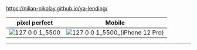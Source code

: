 https://nilian-nikolay.github.io/ya-lending/

| pixel perfect    | Mobile                                             |             
| --------------------------------------------------------------------------- | ------------------------------------ |
|  ![127 0 0 1_5500](https://github.com/user-attachments/assets/769599ef-4485-470b-ad3d-5e948b508210)  |     ![127 0 0 1_5500_(iPhone 12 Pro)](https://github.com/user-attachments/assets/696d66cd-8ff9-4cf6-ac44-61e0274fa61c)      |                         


----------------








